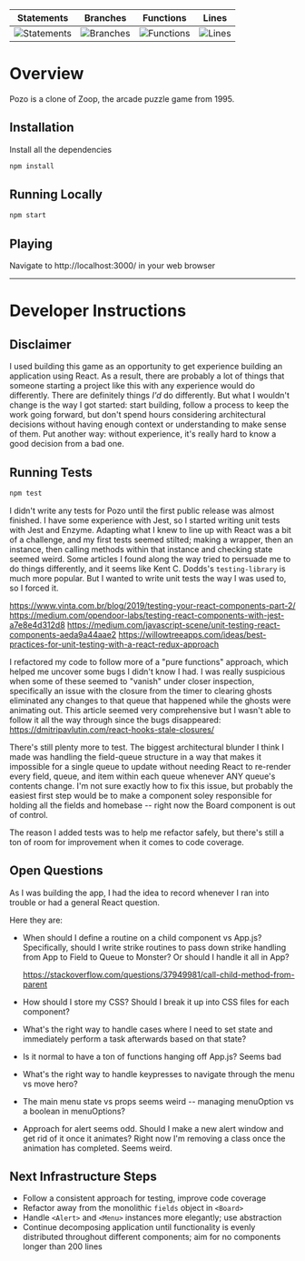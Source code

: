 | Statements                | Branches                | Functions                | Lines                |
| ------------------------- | ----------------------- | ------------------------ | -------------------- |
| ![Statements](https://img.shields.io/badge/Coverage-35.02%25-red.svg) | ![Branches](https://img.shields.io/badge/Coverage-17.44%25-red.svg) | ![Functions](https://img.shields.io/badge/Coverage-32.71%25-red.svg) | ![Lines](https://img.shields.io/badge/Coverage-34.81%25-red.svg) |

# Overview

Pozo is a clone of Zoop, the arcade puzzle game from 1995.

## Installation

Install all the dependencies

```bash
npm install
```

## Running Locally

```bash
npm start
```

## Playing

Navigate to http://localhost:3000/ in your web browser

---

# Developer Instructions

## Disclaimer

I used building this game as an opportunity to get experience building an application using React. As a result, there are probably a lot of things that someone starting a project like this with any experience would do differently. There are definitely things _I'd_ do differently. But what I wouldn't change is the way I got started: start building, follow a process to keep the work going forward, but don't spend hours considering architectural decisions without having enough context or understanding to make sense of them. Put another way: without experience, it's really hard to know a good decision from a bad one.

## Running Tests

```bash
npm test
```

I didn't write any tests for Pozo until the first public release was almost finished. I have some experience with Jest, so I started writing unit tests with Jest and Enzyme. Adapting what I knew to line up with React was a bit of a challenge, and my first tests seemed stilted; making a wrapper, then an instance, then calling methods within that instance and checking state seemed weird. Some articles I found along the way tried to persuade me to do things differently, and it seems like Kent C. Dodds's `testing-library` is much more popular. But I wanted to write unit tests the way I was used to, so I forced it.

https://www.vinta.com.br/blog/2019/testing-your-react-components-part-2/
https://medium.com/opendoor-labs/testing-react-components-with-jest-a7e8e4d312d8
https://medium.com/javascript-scene/unit-testing-react-components-aeda9a44aae2
https://willowtreeapps.com/ideas/best-practices-for-unit-testing-with-a-react-redux-approach

I refactored my code to follow more of a "pure functions" approach, which helped me uncover some bugs I didn't know I had. I was really suspicious when some of these seemed to "vanish" under closer inspection, specifically an issue with the closure from the timer to clearing ghosts eliminated any changes to that queue that happened while the ghosts were animating out. This article seemed very comprehensive but I wasn't able to follow it all the way through since the bugs disappeared:
https://dmitripavlutin.com/react-hooks-stale-closures/

There's still plenty more to test. The biggest architectural blunder I think I made was handling the field-queue structure in a way that makes it impossible for a single queue to update without needing React to re-render every field, queue, and item within each queue whenever ANY queue's contents change. I'm not sure exactly how to fix this issue, but probably the easiest first step would be to make a component soley responsible for holding all the fields and homebase -- right now the Board component is out of control.

The reason I added tests was to help me refactor safely, but there's still a ton of room for improvement when it comes to code coverage.

## Open Questions

As I was building the app, I had the idea to record whenever I ran into trouble or had a general React question.

Here they are:

- When should I define a routine on a child component vs App.js?
  Specifically, should I write strike routines to pass down strike handling from App to Field to Queue to Monster? Or should I handle it all in App?

  https://stackoverflow.com/questions/37949981/call-child-method-from-parent

- How should I store my CSS? Should I break it up into CSS files for each component?

- What's the right way to handle cases where I need to set state and immediately perform a task afterwards based on that state?

- Is it normal to have a ton of functions hanging off App.js? Seems bad

- What's the right way to handle keypresses to navigate through the menu vs move hero?

- The main menu state vs props seems weird -- managing menuOption vs a boolean in menuOptions?

- Approach for alert seems odd. Should I make a new alert window and get rid of it once it animates? Right now I'm removing a class once the animation has completed. Seems weird.

## Next Infrastructure Steps

- Follow a consistent approach for testing, improve code coverage
- Refactor away from the monolithic `fields` object in `<Board>`
- Handle `<Alert>` and `<Menu>` instances more elegantly; use abstraction
- Continue decomposing application until functionality is evenly distributed throughout different components; aim for no components longer than 200 lines
